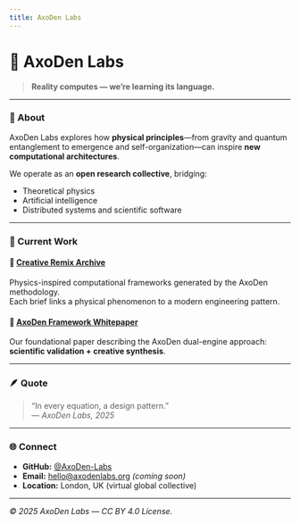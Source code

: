 ```yaml
---
title: AxoDen Labs
---
```


# 🌌 **AxoDen Labs**

> **Reality computes — we’re learning its language.**

---

### 🧭 About

AxoDen Labs explores how **physical principles**—from gravity and quantum entanglement to emergence and self-organization—can inspire **new computational architectures**.

We operate as an **open research collective**, bridging:
- Theoretical physics  
- Artificial intelligence  
- Distributed systems and scientific software  

---

### 🧩 Current Work

#### 🔬 [Creative Remix Archive](https://github.com/AxoDen-Labs/creative-remix-archive)
Physics-inspired computational frameworks generated by the AxoDen methodology.  
Each brief links a physical phenomenon to a modern engineering pattern.

#### 📜 [AxoDen Framework Whitepaper](https://github.com/AxoDen-Labs/whitepapers)
Our foundational paper describing the AxoDen dual-engine approach:  
**scientific validation + creative synthesis**.

---

### 🪶 Quote

> “In every equation, a design pattern.”  
> — *AxoDen Labs, 2025*

---

### 🌐 Connect

- **GitHub:** [@AxoDen-Labs](https://github.com/AxoDen-Labs)  
- **Email:** hello@axodenlabs.org *(coming soon)*  
- **Location:** London, UK (virtual global collective)

---

_© 2025 AxoDen Labs — CC BY 4.0 License._
